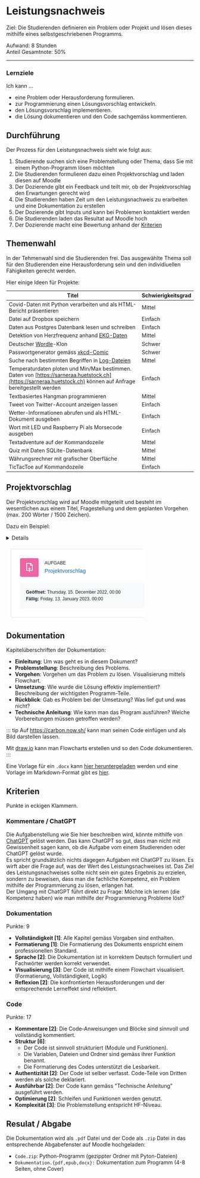 # Leistungsnachweis

Ziel: Die Studierenden definieren ein Problem oder Projekt und lösen dieses mithilfe eines selbstgeschriebenen Programms.

Aufwand: 8 Stunden\
Anteil Gesamtnote: 50%

---

### Lernziele

Ich kann ...
* eine Problem oder Herausforderung formulieren.
* zur Programmierung einen Lösungsvorschlag entwickeln.
* den Lösungsvorschlag implementieren.
* die Lösung dokumentieren und den Code sachgemäss kommentieren.

## Durchführung

Der Prozess für den Leistungsnachweis sieht wie folgt aus:
1. Studierende suchen sich eine Problemstellung oder Thema, dass Sie mit einem Python-Programm lösen möchten
2. Die Studierenden formulieren dazu einen Projektvorschlag und laden diesen auf Moodle
3. Der Dozierende gibt ein Feedback und teilt mir, ob der Projektvorschlag den Erwartungen gerecht wird
4. Die Studierenden haben Zeit um den Leistungsnachweis zu erarbeiten und eine Dokumentation zu erstellen
5. Der Dozierende gibt Inputs und kann bei Problemen kontaktiert werden
6. Die Studierenden laden das Resultat auf Moodle hoch
7. Der Dozierende macht eine Bewertung anhand der [Kriterien](#Kriterien)

## Themenwahl

In der Tehmenwahl sind die Studierenden frei. Das ausgewählte Thema soll für den Studierenden eine Herausforderung sein und den individiuellen Fähigkeiten gerecht werden.

Hier einige Ideen für Projekte:

| Titel                                                                                                                                                           | Schwierigkeitsgrad |
| --------------------------------------------------------------------------------------------------------------------------------------------------------------- | ------------------ |
| Covid-Daten mit Python verarbeiten und als HTML-Bericht präsentieren                                                                                            | Mittel             |
| Datei auf Dropbox speichern                                                                                                                                     | Einfach            |
| Daten aus Postgres Datenbank lesen und schreiben                                                                                                                | Einfach            |
| Detektion von Herzfrequenz anhand [EKG-Daten](https://github.com/janikvonrotz/python.casa/blob/main/topic-15/ekg-data.csv)                                               | Mittel             |
| Deutscher [Wordle](https://www.nytimes.com/games/wordle/index.html)-Klon                                                                                        | Schwer             |
| Passwortgenerator gemäss [xkcd-Comic](https://xkcd.com/936/)                                                                                                    | Schwer             |
| Suche nach bestimmten Begriffen in [Log-Dateien](https://raw.githubusercontent.com/elastic/examples/master/Common%20Data%20Formats/nginx_logs/nginx_logs)       | Mittel             |
| Temperaturdaten ploten und Min/Max bestimmen. Daten von [https://sarneraa.huetstock.ch](https://sarneraa.huetstock.ch) können auf Anfrage bereitgestellt werden | Einfach            |
| Textbasiertes Hangman programmieren                                                                                                                             | Mittel             |
| Tweet von Twitter-Account anzeigen lassen                                                                                                                       | Einfach            |
| Wetter-Informationen abrufen und als HTML-Dokument ausgeben                                                                                                     | Einfach            |
| Wort mit LED und Raspberry Pi als Morsecode ausgeben                                                                                                            | Einfach            |
| Textadventure auf der Kommandozeile                                                                                                                             | Mittel             |
| Quiz mit Daten SQLite-Datenbank                                                                                                                                 | Mittel             |
| Währungsrechner mit grafischer Oberfläche                                                                                                                       | Mittel             |
| TicTacToe auf Kommandozeile                                                                                                                                     | Einfach            |

## Projektvorschlag

Der Projektvorschlag wird auf Moodle mitgeteilt und besteht im wesentlichen aus einem Titel, Fragestellung und dem geplanten Vorgehen (max. 200 Wörter / 1500 Zeichen).

Dazu ein Beispiel:

<details>

**Titel:**  
TicTacToe-Spiel mithilfe von Python programmieren

**Fragestellung:**  
Ist es möglich, nur mit den im Unterricht «Einführung ins Programmieren» kennengelernten Python-Befehlen ein funktionstüchtiges TicTacToe-Spiel zu programmieren?

**Geplantes Vorgehen:**  
Als erstes wird mit einer Listen-Funktion ein Spielefeld erstellt, bei dem die Kästchen nummeriert  
sind. Die beiden Spieler können anhand der Nummerierung später auf die Kästchen zugreifen, um die  
Position ihres Spielzuges einzugeben.  
Damit gespielt werden kann, muss die gewünschte Kästchen-Nummer des Spielers mit einer  
Nummer der Kästchen überreinstimmen. Ansonsten wird eine Fehlermeldung ausgegeben. Dies wird  
mit einem if/while-Befehl programmiert. Zusätzlich soll der Spieler die Möglichkeit haben das Spiel  
frühzeitig zu unterbrechen und die beiden Spieler, die durch Variablen unterschieden werden, sollen  
nacheinander aufgefordert werden ihren Spielzug zu tätigen. Dies wird ebenfalls mit einem if/while-  
Befehl gemacht.  
Das Spiel soll beendet werden, wenn eine Spieler-Variable entweder senkrecht, waagerecht oder  
diagonal dreimal nebeneinander vorkommt. Dazu muss eine Schleife programmiert werden, die die  
Liste, die als Spielfeld dient, nach jedem Spielzug überprüft.  
Falls ein Sieger feststeht, soll das Programm dem Sieger gratulieren.
</details>

![](./moodle-projektvorschlag.png)

## Dokumentation

Kapitelüberschriften der Dokumentation:

* **Einleitung**: Um was geht es in diesem Dokument?
* **Problemstellung**: Beschreibung des Problems.
* **Vorgehen**: Vorgehen um das Problem zu lösen. Visualisierung mittels Flowchart.
* **Umsetzung**: Wie wurde die Lösung effektiv implementiert? Beschreibung der wichtigsten Programm-Teile.
* **Rückblick**: Gab es Problem bei der Umsetzung? Was lief gut und was nicht?
* **Technische Anleitung**: Wie kann man das Program ausführen? Welche Vorbereitungen müssen getroffen werden?

::: tip
Auf <https://carbon.now.sh/> kann man seinen Code einfügen und als Bild darstellen lassen.

Mit [draw.io](https://draw.io) kann man Flowcharts erstellen und so den Code dokumentieren.
:::

Eine Vorlage für ein `.docx` kann [hier heruntergeladen](https://github.com/janikvonrotz/python.casa/raw/main/Dokumentation.docx) werden und eine Vorlage im Markdown-Format gibt es [hier](Dokumentation.md).

## Kriterien

Punkte in eckigen Klammern.

### Kommentare / ChatGPT

Die Aufgabenstellung wie Sie hier beschreiben wird, könnte mithilfe von [ChatGPT](https://chat.openai.com/chat/) gelöst werden. Das kann ChatGPT so gut, dass man nicht mit Gewissenheit sagen kann, ob die Aufgabe vom einem Studierenden oder ChatGPT gelöst wurde.\
Es spricht grundsätzlich nichts dagegen Aufgaben mit ChatGPT zu lösen. Es wirft aber die Frage auf, was der Wert des Leistungsnachweises ist. Das Ziel des Leistungsnachweises sollte nicht sein ein gutes Ergebnis zu erzielen, sondern zu beweisen, dass man die fachliche Kompetenz, ein Problem mithilfe der Programmierung zu lösen, erlangen hat.\
Der Umgang mit ChatGPT führt direkt zu Frage: Möchte ich lernen (die Kompetenz haben) wie man mithilfe der Programmierung Probleme löst?

### Dokumentation

Punkte: 9

* **Vollständigkeit \[1\]**: Alle Kapitel gemäss Vorgaben sind enthalten.
* **Formatierung \[1\]**: Die Formatierung des Dokuments enspricht einem professionellen Standard.
* **Sprache \[2\]**: Die Dokumentation ist in korrektem Deutsch formuliert und Fachwörter werden korrekt verwendet.
* **Visualisierung \[3\]**: Der Code ist mithilfe einem Flowchart visualisiert. (Formatierung, Vollständigkeit, Logik)
* **Reflexion \[2\]**: Die konfrontierten Herausforderungen und der entsprechende Lerneffekt sind reflektiert.

### Code

Punkte: 17

* **Kommentare \[2\]**: Die Code-Anweisungen und Blöcke sind sinnvoll und vollständig kommentiert.
* **Struktur \[6\]**: 
	* Der Code ist sinnvoll strukturiert (Module und Funktionen).
	* Die Variablen, Dateien und Ordner sind gemäss ihrer Funktion benannt.
	* Die Formatierung des Codes unterstützt die Lesbarkeit.
* **Authentizität \[2\]**: Der Code ist selber verfasst. Code-Teile von Dritten werden als solche deklariert.
* **Ausführbar \[2\]**: Der Code kann gemäss "Technische Anleitung" ausgeführt werden.
* **Optimierung \[2\]**: Schleifen und Funktionen werden genutzt.
* **Komplexität \[3\]**: Die Problemstellung entspricht HF-Niveau.

## Resulat / Abgabe

Die Dokumentation wird als `.pdf` Datei und der Code als `.zip` Datei in das entsprechende Abgabefenster auf Moodle hochgeladen:

* `Code.zip`: Python-Programm (gezippter Ordner mit Pyton-Dateien)
* `Dokumentation.{pdf,epub,docx}:` Dokumentation zum Programm (4-8 Seiten, ohne Cover)

